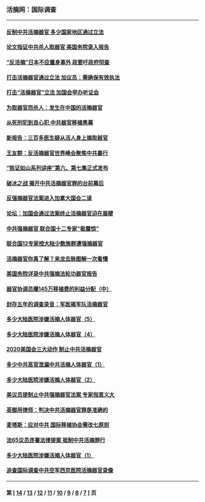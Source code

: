 ### 活摘网：国际调查
---
#### [反制中共活摘器官 多少国家地区通过立法](../../pages/nf5947/n14009863.md?06220430) 
#### [论文指证中共杀人取器官 美国务院录入报告](../../pages/nf5947/n13999890.md?06220430) 
#### [“反活摘”日本不应置身事外 政要吁政府彻查](../../pages/nf5947/n13971188.md?06220430) 
#### [打击活摘器官通过立法 加议员：需确保有效执法](../../pages/nf5947/n13886356.md?06220430) 
#### [打击“活摘器官”立法 加国会举办听证会](../../pages/nf5947/n13869362.md?06220430) 
#### [为取器官而杀人：发生在中国的活摘器官](../../pages/nf5947/n13794731.md?06220430) 
#### [从死刑犯到良心犯 中共器官移植黑幕](../../pages/nf5947/n13764669.md?06220430) 
#### [新报告：三百多医生疑从活人身上摘取器官](../../pages/nf5947/n13703044.md?06220430) 
#### [王友群：反活摘器官世界峰会聚焦中共暴行](../../pages/nf5947/n13250738.md?06220430) 
#### [“铁证如山系列讲座”第六、第七集正式发布](../../pages/nf5947/n13106287.md?06220430) 
#### [破冰之战 揭开中共活摘器官罪的台前幕后](../../pages/nf5947/n13082457.md?06220430) 
#### [反强摘器官法案进入加拿大国会二读](../../pages/nf5947/n13033450.md?06220430) 
#### [论坛：加国会通过法案终止活摘器官迫在眉睫](../../pages/nf5947/n13029839.md?06220430) 
#### [中共强摘器官 联合国十二专家“极震惊”](../../pages/nf5947/n13024313.md?06220430) 
#### [联合国12专家控大陆少数族群遭强摘器官](../../pages/nf5947/n13023877.md?06220430) 
#### [活摘器官你真了解？来龙去脉图解一次看懂](../../pages/nf5947/n13013820.md?06220430) 
#### [美国务院详录中共强摘法轮功器官报告](../../pages/nf5947/n12944519.md?06220430) 
#### [器官协调员曝145万移植费的利益分配（中）](../../pages/nf5947/n12894547.md?06220430) 
#### [封存五年的调查录音：军医揭军队活摘器官](../../pages/nf5947/n12798692.md?06220430) 
#### [多少大陆医院涉嫌活摘人体器官（5）](../../pages/nf5947/n12768383.md?06220430) 
#### [多少大陆医院涉嫌活摘人体器官（4）](../../pages/nf5947/n12664434.md?06220430) 
#### [2020美国会三大动作 制止中共活摘器官](../../pages/nf5947/n12682004.md?06220430) 
#### [多少中共高官泄漏中共活摘人体器官（1）](../../pages/nf5947/n12671234.md?06220430) 
#### [多少大陆医院涉嫌活摘人体器官（2）](../../pages/nf5947/n12655589.md?06220430) 
#### [美议员提制止中共强摘器官法案 专家指意义大](../../pages/nf5947/n12630561.md?06220430) 
#### [英御用律师：判决中共活摘器官罪是准确的](../../pages/nf5947/n12580740.md?06220430) 
#### [麦塔斯：应对中共 国际移植协会需改七原则](../../pages/nf5947/n12514711.md?06220430) 
#### [法65议员连署法律提案 抵制中共活摘罪行](../../pages/nf5947/n12437047.md?06220430) 
#### [多少大陆医院涉嫌活摘人体器官（1）](../../pages/nf5947/n12414284.md?06220430) 
#### [追查国际调查中共空军西京医院活摘器官录像](../../pages/nf5947/n12348837.md?06220430) 

---
#### 第 [ [14](./14.md?06220430) / [13](./13.md?06220430) / [12](./12.md?06220430) / [11](./11.md?06220430) / [10](./10.md?06220430) / [9](./9.md?06220430) / [8](./8.md?06220430) / [7](./7.md?06220430) ] 页
